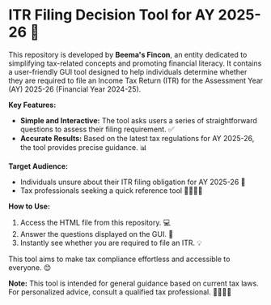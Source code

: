 # ITR Filing Decision Tool for AY 2025-26 📄

This repository is developed by **Beema's Fincon**, an entity dedicated to simplifying tax-related concepts and promoting financial literacy. It contains a user-friendly GUI tool designed to help individuals determine whether they are required to file an Income Tax Return (ITR) for the Assessment Year (AY) 2025-26 (Financial Year 2024-25).  

**Key Features:**

* **Simple and Interactive:** The tool asks users a series of straightforward questions to assess their filing requirement. ✅  
* **Accurate Results:** Based on the latest tax regulations for AY 2025-26, the tool provides precise guidance. 📊  

**Target Audience:**

* Individuals unsure about their ITR filing obligation for AY 2025-26 🤔  
* Tax professionals seeking a quick reference tool 👨‍💼👩‍💼  

**How to Use:**

1. Access the HTML file from this repository. 💻  
2. Answer the questions displayed on the GUI. 📝  
3. Instantly see whether you are required to file an ITR. 💡  

This tool aims to make tax compliance effortless and accessible to everyone. 😊  

**Note:** This tool is intended for general guidance based on current tax laws. For personalized advice, consult a qualified tax professional. 👩‍💼👨‍💼  

